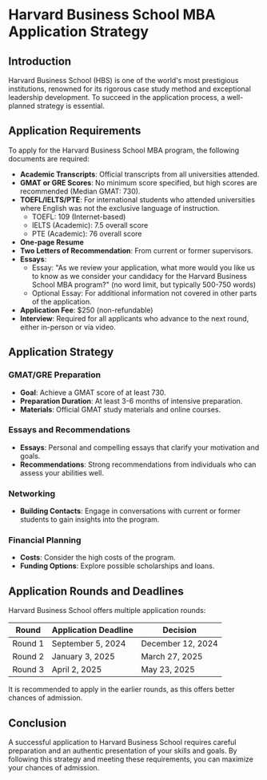 # Harvard Business School MBA Application Strategy

## Introduction
Harvard Business School (HBS) is one of the world's most prestigious institutions, renowned for its rigorous case study method and exceptional leadership development. To succeed in the application process, a well-planned strategy is essential.

## Application Requirements

To apply for the Harvard Business School MBA program, the following documents are required:

- **Academic Transcripts**: Official transcripts from all universities attended.
- **GMAT or GRE Scores**: No minimum score specified, but high scores are recommended (Median GMAT: 730).
- **TOEFL/IELTS/PTE**: For international students who attended universities where English was not the exclusive language of instruction.
  - TOEFL: 109 (Internet-based)
  - IELTS (Academic): 7.5 overall score
  - PTE (Academic): 76 overall score
- **One-page Resume**
- **Two Letters of Recommendation**: From current or former supervisors.
- **Essays**:
  - Essay: "As we review your application, what more would you like us to know as we consider your candidacy for the Harvard Business School MBA program?" (no word limit, but typically 500-750 words)
  - Optional Essay: For additional information not covered in other parts of the application.
- **Application Fee**: $250 (non-refundable)
- **Interview**: Required for all applicants who advance to the next round, either in-person or via video.

## Application Strategy

### GMAT/GRE Preparation
- **Goal**: Achieve a GMAT score of at least 730.
- **Preparation Duration**: At least 3-6 months of intensive preparation.
- **Materials**: Official GMAT study materials and online courses.

### Essays and Recommendations
- **Essays**: Personal and compelling essays that clarify your motivation and goals.
- **Recommendations**: Strong recommendations from individuals who can assess your abilities well.

### Networking
- **Building Contacts**: Engage in conversations with current or former students to gain insights into the program.

### Financial Planning
- **Costs**: Consider the high costs of the program.
- **Funding Options**: Explore possible scholarships and loans.

## Application Rounds and Deadlines
Harvard Business School offers multiple application rounds:

| Round | Application Deadline | Decision |
|-------|----------------------|----------|
| Round 1 | September 5, 2024 | December 12, 2024 |
| Round 2 | January 3, 2025 | March 27, 2025 |
| Round 3 | April 2, 2025 | May 23, 2025 |

It is recommended to apply in the earlier rounds, as this offers better chances of admission.

## Conclusion
A successful application to Harvard Business School requires careful preparation and an authentic presentation of your skills and goals. By following this strategy and meeting these requirements, you can maximize your chances of admission.
